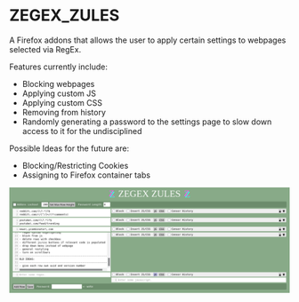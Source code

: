 # ZEGEX_ZULES
A Firefox addons that allows the user to apply certain settings to webpages selected via RegEx.

Features currently include:

- Blocking webpages
- Applying custom JS
- Applying custom CSS
- Removing from history
- Randomly generating a password to the settings page to slow down access to it for the undisciplined

Possible Ideas for the future are:

- Blocking/Restricting Cookies
- Assigning to Firefox container tabs

![prefs page](img/prefs_page.png)
